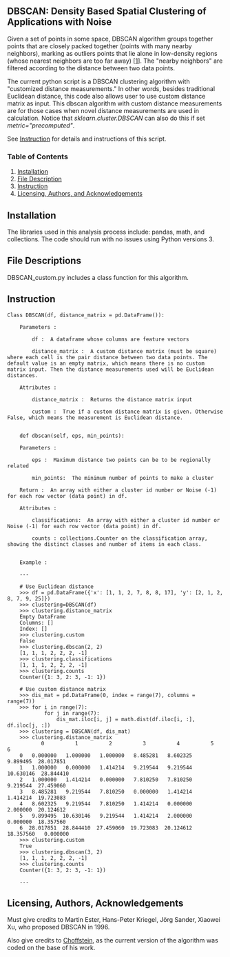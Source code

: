 ## DBSCAN: Density Based Spatial Clustering of Applications with Noise

Given a set of points in some space, DBSCAN algorithm groups together points that are closely packed together (points with many nearby neighbors), marking as outliers points that lie alone in low-density regions (whose nearest neighbors are too far away) [[1](https://en.wikipedia.org/wiki/DBSCAN)]. The "nearby neighbors" are filtered according to the distance between two data points.  

The current python script is a DBSCAN clustering algorithm with "customized distance measurements." In other words, besides traditional Euclidean distance, this code also allows user to use custom distance matrix as input. This dbscan algorithm with custom distance measurements are for those cases when novel distance measurements are used in calculation. Notice that _sklearn.cluster.DBSCAN_ can also do this if set _metric="precomputed"_.

See [Instruction](#instruction) for details and instructions of this script.

### Table of Contents

1. [Installation](#installation)
2. [File Description](#files)
3. [Instruction](#instruction)
4. [Licensing, Authors, and Acknowledgements](#licensing)

## Installation <a name="installation"></a>

The libraries used in this analysis process include: pandas, math, and collections.
The code should run with no issues using Python versions 3.


## File Descriptions <a name="files"></a>

DBSCAN_custom.py includes a class function for this algorithm. 

## Instruction<a name="instruction"></a>

```
Class DBSCAN(df, distance_matrix = pd.DataFrame()):

	Parameters :   

		df :  A dataframe whose columns are feature vectors

		distance_matrix :  A custom distance matrix (must be square) where each cell is the pair distance between two data points. The default value is an empty matrix, which means there is no custom matrix input. Then the distance measurements used will be Euclidean distances.  
	
	Attributes :  

		distance_matrix :  Returns the distance matrix input  

		custom :  True if a custom distance matrix is given. Otherwise False, which means the measurement is Euclidean distance.


	def dbscan(self, eps, min_points):  

	Parameters :

		eps :  Maximum distance two points can be to be regionally related

		min_points:  The minimum number of points to make a cluster

	Return :  An array with either a cluster id number or Noise (-1) for each row vector (data point) in df.

	Attributes :  

		classifications:  An array with either a cluster id number or Noise (-1) for each row vector (data point) in df.

		counts : collections.Counter on the classification array, showing the distinct classes and number of items in each class.


	Example :

	---

	# Use Euclidean distance
	>>> df = pd.DataFrame({'x': [1, 1, 2, 7, 8, 8, 17], 'y': [2, 1, 2, 8, 7, 9, 25]})
	>>> clustering=DBSCAN(df)
	>>> clustering.distance_matrix
	Empty DataFrame
	Columns: []
	Index: []
	>>> clustering.custom
	False
	>>> clustering.dbscan(2, 2)
	[1, 1, 1, 2, 2, 2, -1]
	>>> clustering.classifications
	[1, 1, 1, 2, 2, 2, -1]
	>>> clustering.counts
	Counter({1: 3, 2: 3, -1: 1})

	# Use custom distance matrix
	>>> dis_mat = pd.DataFrame(0, index = range(7), columns = range(7))
	>>> for i in range(7):
			for j in range(7):
    			dis_mat.iloc[i, j] = math.dist(df.iloc[i, :], df.iloc[j, :])
	>>> clustering = DBSCAN(df, dis_mat)
	>>> clustering.distance_matrix
    	   0          1          2          3          4          5          6
	0   0.000000   1.000000   1.000000   8.485281   8.602325   9.899495  28.017851
	1   1.000000   0.000000   1.414214   9.219544   9.219544  10.630146  28.844410
	2   1.000000   1.414214   0.000000   7.810250   7.810250   9.219544  27.459060
	3   8.485281   9.219544   7.810250   0.000000   1.414214   1.414214  19.723083
	4   8.602325   9.219544   7.810250   1.414214   0.000000   2.000000  20.124612
	5   9.899495  10.630146   9.219544   1.414214   2.000000   0.000000  18.357560
	6  28.017851  28.844410  27.459060  19.723083  20.124612  18.357560   0.000000
	>>> clustering.custom
	True
	>>> clustering.dbscan(3, 2)
	[1, 1, 1, 2, 2, 2, -1] 
	>>> clustering.counts
	Counter({1: 3, 2: 3, -1: 1})

	---
```

## Licensing, Authors, Acknowledgements<a name="licensing"></a>

Must give credits to Martin Ester, Hans-Peter Kriegel, Jörg Sander, Xiaowei Xu, who proposed DBSCAN in 1996.  

Also give credits to [Choffstein](https://github.com/choffstein/dbscan/blob/master/dbscan/dbscan.py), as the current version of the algorithm was coded on the base of his work.

